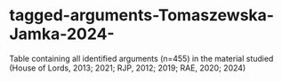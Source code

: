 # tagged-arguments-Tomaszewska-Jamka-2024-
Table containing all identified arguments (n=455) in the material studied (House of Lords, 2013; 2021; RJP, 2012; 2019; RAE, 2020; 2024) 
